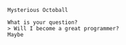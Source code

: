     Mysterious Octoball
    
    What is your question?
    > Will I become a great programmer?
    Maybe
